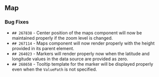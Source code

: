 ##  Map

###    Bug Fixes

- `## 267838` - Center position of the maps component will now be maintained properly if the zoom level is changed.
- `## 267114` - Maps component will now render properly with the height provided in its parent element.
- `## 264023` - Markers will render properly now when the latitude and longitude values in the data source are provided as zero.
- `## 268658` - Tooltip template for the marker will be displayed properly even when the `ValuePath` is not specified.

